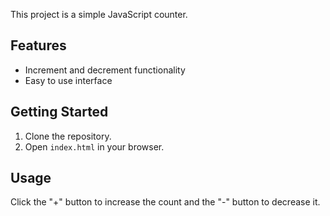 This project is a simple JavaScript counter.

## Features

- Increment and decrement functionality
- Easy to use interface

## Getting Started

1. Clone the repository.
2. Open `index.html` in your browser.

## Usage

Click the "+" button to increase the count and the "-" button to decrease it.
